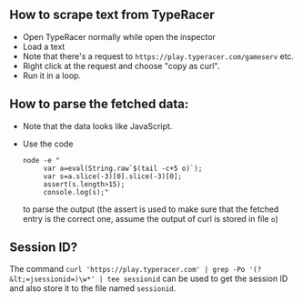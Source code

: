 ## How to scrape text from TypeRacer

* Open TypeRacer normally while open the inspector
* Load a text
* Note that there's a request to `https://play.typeracer.com/gameserv` etc.
* Right click at the request and choose "copy as curl".
* Run it in a loop.

## How to parse the fetched data:

* Note that the data looks like JavaScript.
* Use the code

    ```
    node -e "
         var a=eval(String.raw`$(tail -c+5 o)`);
         var s=a.slice(-3)[0].slice(-3)[0];
         assert(s.length>15);
         console.log(s);"
    ```

    to parse the output (the assert is used to make sure that the fetched entry is the correct one,
    assume the output of curl is stored in file `o`)

## Session ID?

The command `curl 'https://play.typeracer.com' | grep -Po '(?&lt;=jsessionid=)\w*' | tee sessionid`
can be used to get the session ID and also store it to the file named `sessionid`.